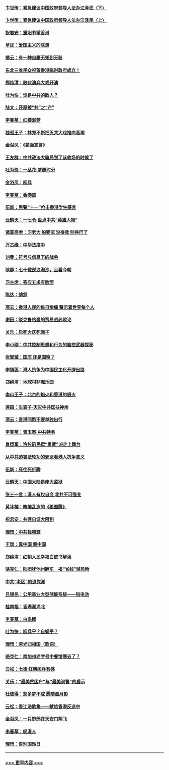 #### [卞世传：紧急建议中国政府领导人法办江泽民（下）](../pages/nsc993/n11573390.md?t=10072055) 
#### [卞世传：紧急建议中国政府领导人法办江泽民（上）](../pages/nsc993/n11573208.md?t=10072055) 
#### [祝君安：重阳节望香港](../pages/nsc993/n11573190.md?t=10072055) 
#### [草民：爱国主义的联想](../pages/nsc993/n11572333.md?t=10072055) 
#### [拂云：有一种自豪无知到无耻](../pages/nsc993/n11572006.md?t=10072055) 
#### [东北三省民众祝贺香港临时政府成立！](../pages/nsc993/n11571215.md?t=10072055) 
#### [郑纯清：散伙演弃大戏开演](../pages/nsc993/n11570826.md?t=10072055) 
#### [吐为快：谁是中共的敌人？](../pages/nsc993/n11570817.md?t=10072055) 
#### [陆文：还原被“共”之“产”](../pages/nsc993/n11570798.md?t=10072055) 
#### [李春草：红楼沤梦](../pages/nsc993/n11569673.md?t=10072055) 
#### [独孤王子：林郑不断把灭共大戏推向高潮](../pages/nsc993/n11569381.md?t=10072055) 
#### [金浴凤：《蒙面宣言》](../pages/nsc993/n11569368.md?t=10072055) 
#### [王友群：中共政法大骗局到了该收场的时候了](../pages/nsc993/n11568940.md?t=10072055) 
#### [吐为快：一丛花‧梦醒时分](../pages/nsc993/n11567491.md?t=10072055) 
#### [金浴凤：阅兵](../pages/nsc993/n11567454.md?t=10072055) 
#### [李春草：香港颂](../pages/nsc993/n11567444.md?t=10072055) 
#### [伍新：黑警“十一”枪击香港学生感言](../pages/nsc993/n11567426.md?t=10072055) 
#### [云鹤天：一七令‧盘点中共“英雄人物”](../pages/nsc993/n11567091.md?t=10072055) 
#### [诸葛高参：习老大 船要沉 没得救 别挣巴了](../pages/nsc993/n11566976.md?t=10072055) 
#### [万古缘：中华法度中](../pages/nsc993/n11566726.md?t=10072055) 
#### [刘曼：符号与信息下的战争](../pages/nsc993/n11564655.md?t=10072055) 
#### [耿静：七十载逆浪淘沙，且看今朝](../pages/nsc993/n11564520.md?t=10072055) 
#### [习主席：答应五求有脸面](../pages/nsc993/n11563953.md?t=10072055) 
#### [陈达：鸽怨](../pages/nsc993/n11561879.md?t=10072055) 
#### [项云：香港人民的每日惨痛  警示着世界每个人](../pages/nsc993/n11559273.md?t=10072055) 
#### [谢田：驳克鲁格曼的贸易战必败论](../pages/nsc993/n11555840.md?t=10072055) 
#### [关乐：启死大庆死面子](../pages/nsc993/n11556823.md?t=10072055) 
#### [李小刚：中共控制思想和行为的脑控武器探秘](../pages/nsc993/n11556776.md?t=10072055) 
#### [张智斌：国庆  还是国殇？](../pages/nsc993/n11556617.md?t=10072055) 
#### [李镇莲：港人抗争为中国民主化开辟出路](../pages/nsc993/n11556570.md?t=10072055) 
#### [郑纯清：地球村非魔乐园](../pages/nsc993/n11555415.md?t=10072055) 
#### [南山王子：北京的焰火和香港的怒火](../pages/nsc993/n11555318.md?t=10072055) 
#### [莲园：生查子·天灭中共匡扶神州](../pages/nsc993/n11555302.md?t=10072055) 
#### [项云：香港同胞不要单独出行](../pages/nsc993/n11555276.md?t=10072055) 
#### [李春草：青玉案‧中共特务](../pages/nsc993/n11552356.md?t=10072055) 
#### [肖运军：洛杉矶民运“勇武”派走上舞台](../pages/nsc993/n11551595.md?t=10072055) 
#### [从中共迫害法轮功的邪恶看港人抗争意义](../pages/nsc993/n11540858.md?t=10072055) 
#### [伍新：死往死折腾](../pages/nsc993/n11550174.md?t=10072055) 
#### [云鹤天：中国大陆是座大监狱](../pages/nsc993/n11550155.md?t=10072055) 
#### [张三一言：港人有权自变 北共不可强变](../pages/nsc993/n11550132.md?t=10072055) 
#### [黄冰楠：瞎编乱造的《狼图腾》](../pages/nsc993/n11550082.md?t=10072055) 
#### [祝君安：共匪自证大限到](../pages/nsc993/n11550041.md?t=10072055) 
#### [理悟：中共轻嘚瑟](../pages/nsc993/n11547978.md?t=10072055) 
#### [千瑞：真中国 假中国](../pages/nsc993/n11547865.md?t=10072055) 
#### [郑纯清：红朝人民幸福白皮书解读](../pages/nsc993/n11547499.md?t=10072055) 
#### [骆克仁：陆团犹他州翻车　揭“省钱”游风险](../pages/nsc993/n11546977.md?t=10072055) 
#### [中共“老区”的退党潮](../pages/nsc993/n11545995.md?t=10072055) 
#### [吕锡民：公用事业大型储能系统——铅电池](../pages/nsc993/n11545701.md?t=10072055) 
#### [桂南福：香港潮涌北](../pages/nsc993/n11545682.md?t=10072055) 
#### [李春草：白鸟赋](../pages/nsc993/n11545663.md?t=10072055) 
#### [吐为快：阅兵乎？自娱乎？](../pages/nsc993/n11545625.md?t=10072055) 
#### [理悟：荣光归祖国（歌词）](../pages/nsc993/n11545616.md?t=10072055) 
#### [骆克仁：南加州老字号中餐馆哪去了？](../pages/nsc993/n11545120.md?t=10072055) 
#### [云松：七律 红朝阅兵有感](../pages/nsc993/n11542394.md?t=10072055) 
#### [关乐：“最美贫困户”与“最美港警”的启示](../pages/nsc993/n11542252.md?t=10072055) 
#### [杜彼得：愁多梦不成 愿随孤月影](../pages/nsc993/n11540296.md?t=10072055) 
#### [云松：香江浩歌集——献给香港反送中](../pages/nsc993/n11540149.md?t=10072055) 
#### [金浴凤：一只野鸽在天安门翔飞](../pages/nsc993/n11540280.md?t=10072055) 
#### [李春草：叹港人](../pages/nsc993/n11540119.md?t=10072055) 
#### [理悟：告别国殇日](../pages/nsc993/n11539610.md?t=10072055) 

----
#### [ >>> 更早内容 <<< ](../indexes/nsc993-earlier.md)
